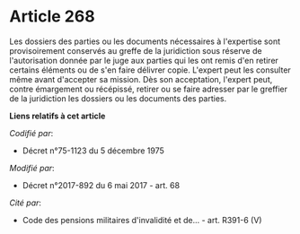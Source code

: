 # Article 268

Les dossiers des parties ou les documents nécessaires à l'expertise sont provisoirement conservés au greffe de la juridiction
sous réserve de l'autorisation donnée par le juge aux parties qui les ont remis d'en retirer certains éléments ou de s'en
faire délivrer copie. L'expert peut les consulter même avant d'accepter sa mission. Dès son acceptation, l'expert peut,
contre émargement ou récépissé, retirer ou se faire adresser par le greffier de la juridiction les dossiers ou les documents
des parties.

**Liens relatifs à cet article**

_Codifié par_:

  - Décret n°75-1123 du 5 décembre 1975

_Modifié par_:

  - Décret n°2017-892 du 6 mai 2017 - art. 68

_Cité par_:

  - Code des pensions militaires d'invalidité et de... - art. R391-6 (V)
